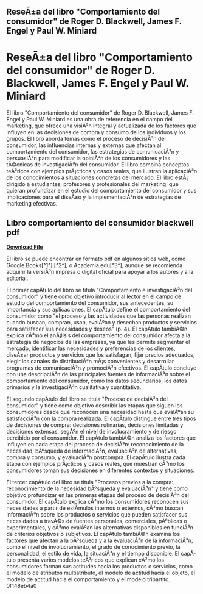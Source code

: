 ## ReseÃ±a del libro "Comportamiento del consumidor" de Roger D. Blackwell, James F. Engel y Paul W. Miniard

  
# ReseÃ±a del libro "Comportamiento del consumidor" de Roger D. Blackwell, James F. Engel y Paul W. Miniard
 
El libro "Comportamiento del consumidor" de Roger D. Blackwell, James F. Engel y Paul W. Miniard es una obra de referencia en el campo del marketing, que ofrece una visiÃ³n integral y actualizada de los factores que influyen en las decisiones de compra y consumo de los individuos y los grupos. El libro aborda temas como el proceso de decisiÃ³n del consumidor, las influencias internas y externas que afectan al comportamiento del consumidor, las estrategias de comunicaciÃ³n y persuasiÃ³n para modificar la opiniÃ³n de los consumidores y las tÃ©cnicas de investigaciÃ³n del consumidor. El libro combina conceptos teÃ³ricos con ejemplos prÃ¡cticos y casos reales, que ilustran la aplicaciÃ³n de los conocimientos a situaciones concretas del mercado. El libro estÃ¡ dirigido a estudiantes, profesores y profesionales del marketing, que quieran profundizar en el estudio del comportamiento del consumidor y sus implicaciones para el diseÃ±o y la implementaciÃ³n de estrategias de marketing efectivas.
 
## Libro comportamiento del consumidor blackwell pdf


[**Download File**](https://www.google.com/url?q=https%3A%2F%2Furlin.us%2F2tKXhf&sa=D&sntz=1&usg=AOvVaw2xwI1gH78ktarfJffxqTFO)

 
El libro se puede encontrar en formato pdf en algunos sitios web, como Google Books[^1^] [^2^], o Academia.edu[^3^], aunque se recomienda adquirir la versiÃ³n impresa o digital oficial para apoyar a los autores y a la editorial.
  
El primer capÃ­tulo del libro se titula "Comportamiento e investigaciÃ³n del consumidor" y tiene como objetivo introducir al lector en el campo de estudio del comportamiento del consumidor, sus antecedentes, su importancia y sus aplicaciones. El capÃ­tulo define el comportamiento del consumidor como "el proceso y las actividades que las personas realizan cuando buscan, compran, usan, evalÃºan y desechan productos y servicios para satisfacer sus necesidades y deseos" (p. 4). El capÃ­tulo tambiÃ©n explica cÃ³mo el anÃ¡lisis del comportamiento del consumidor afecta a la estrategia de negocios de las empresas, ya que les permite segmentar el mercado, identificar las necesidades y preferencias de los clientes, diseÃ±ar productos y servicios que los satisfagan, fijar precios adecuados, elegir los canales de distribuciÃ³n mÃ¡s convenientes y desarrollar programas de comunicaciÃ³n y promociÃ³n efectivos. El capÃ­tulo concluye con una descripciÃ³n de las principales fuentes de informaciÃ³n sobre el comportamiento del consumidor, como los datos secundarios, los datos primarios y la investigaciÃ³n cualitativa y cuantitativa.
 
El segundo capÃ­tulo del libro se titula "Proceso de decisiÃ³n del consumidor" y tiene como objetivo describir las etapas que siguen los consumidores desde que reconocen una necesidad hasta que evalÃºan su satisfacciÃ³n con la compra realizada. El capÃ­tulo distingue entre tres tipos de decisiones de compra: decisiones rutinarias, decisiones limitadas y decisiones extensas, segÃºn el nivel de involucramiento y de riesgo percibido por el consumidor. El capÃ­tulo tambiÃ©n analiza los factores que influyen en cada etapa del proceso de decisiÃ³n: reconocimiento de la necesidad, bÃºsqueda de informaciÃ³n, evaluaciÃ³n de alternativas, compra y consumo, y evaluaciÃ³n postcompra. El capÃ­tulo ilustra cada etapa con ejemplos prÃ¡cticos y casos reales, que muestran cÃ³mo los consumidores toman sus decisiones en diferentes contextos y situaciones.
 
El tercer capÃ­tulo del libro se titula "Procesos previos a la compra: reconocimiento de la necesidad bÃºsqueda y evaluaciÃ³n" y tiene como objetivo profundizar en las primeras etapas del proceso de decisiÃ³n del consumidor. El capÃ­tulo explica cÃ³mo los consumidores reconocen sus necesidades a partir de estÃ­mulos internos o externos, cÃ³mo buscan informaciÃ³n sobre los productos o servicios que pueden satisfacer sus necesidades a travÃ©s de fuentes personales, comerciales, pÃºblicas o experimentales, y cÃ³mo evalÃºan las alternativas disponibles en funciÃ³n de criterios objetivos o subjetivos. El capÃ­tulo tambiÃ©n examina los factores que afectan a la bÃºsqueda y a la evaluaciÃ³n de la informaciÃ³n, como el nivel de involucramiento, el grado de conocimiento previo, la personalidad, el estilo de vida, la situaciÃ³n y el tiempo disponible. El capÃ­tulo presenta varios modelos teÃ³ricos que explican cÃ³mo los consumidores forman sus actitudes hacia los productos o servicios, como el modelo de atributos multiatributo, el modelo de actitud hacia el objeto, el modelo de actitud hacia el comportamiento y el modelo tripartito.
 0f148eb4a0
